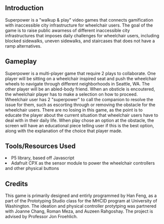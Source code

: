 <h2>Introduction</h2>
Superpower is a "walkup & play" video games that connects gamification with inaccessible city infrastructure for wheelchair users. The goal of the game is to raise public awarness
of different inaccessible city infrastructures that imposes daily challenges for wheelchair users, including blocked sidewalks, uneven sidewalks, and staircases that does not have a ramp alternatives.

<h2>Gameplay</h2>
Superpower is a multi-player game that require 2 plays to collaborate. One player will be sitting on a wheelchair inspired seat and push the wheelchair wheels to navigate through different neighborhoods in Seattle, WA.
The other player will be an abled-body friend. When an obsticle is encoutered, the wheelchair player has to make a selection on how to proceed. Wheelchair user has 2 "superpower" to call the companion to resolve the issue for them,
such as escorting through or removing the obstacle for the wheelchair users. There are no losing in this game, as the point is to educate the player about the current situation that wheelchair users have to deal with in their daily life.
When play chose an option at the obstacle, the screen will have an educational piece telling user if this is the best option, along with the explanation of the choice that player made.

<h2>Tools/Resources Used</h2>
<li>P5 library, based off Javascript</li>
<li>Adafruit CPX as the sensor module to power the wheelchair controllers and other physical buttons</li>


<h2>Credits</h2>
This game is primarily designed and entirly programmed by Han Feng, as a part of the Prototyping Studio class for the MHCID program at University of Washington. 
The ideation and physical controller protytping was partnered with Joanne Chang, Roman Meza, and Auzeen Rahgoshay. The project is advised by Professor Jon Froehlich.
